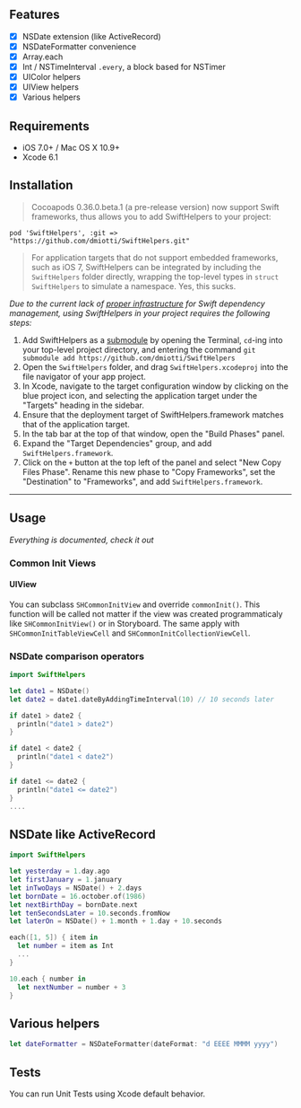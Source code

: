 
## Features

- [x] NSDate extension (like ActiveRecord)
- [x] NSDateFormatter convenience
- [x] Array.each
- [x] Int / NSTimeInterval `.every`, a block based for NSTimer
- [x] UIColor helpers
- [x] UIView helpers
- [x] Various helpers

## Requirements

- iOS 7.0+ / Mac OS X 10.9+
- Xcode 6.1

## Installation

> Cocoapods 0.36.0.beta.1 (a pre-release version) now support Swift frameworks, thus allows you to add SwiftHelpers to your project:

```
pod 'SwiftHelpers', :git => "https://github.com/dmiotti/SwiftHelpers.git"
```

> For application targets that do not support embedded frameworks, such as iOS 7, SwiftHelpers can be integrated by including the `SwiftHelpers` folder directly, wrapping the top-level types in `struct SwiftHelpers` to simulate a namespace. Yes, this sucks.

_Due to the current lack of [proper infrastructure](http://cocoapods.org) for Swift dependency management, using SwiftHelpers in your project requires the following steps:_

1. Add SwiftHelpers as a [submodule](http://git-scm.com/docs/git-submodule) by opening the Terminal, `cd`-ing into your top-level project directory, and entering the command `git submodule add https://github.com/dmiotti/SwiftHelpers`
2. Open the `SwiftHelpers` folder, and drag `SwiftHelpers.xcodeproj` into the file navigator of your app project.
3. In Xcode, navigate to the target configuration window by clicking on the blue project icon, and selecting the application target under the "Targets" heading in the sidebar.
4. Ensure that the deployment target of SwiftHelpers.framework matches that of the application target.
5. In the tab bar at the top of that window, open the "Build Phases" panel.
6. Expand the "Target Dependencies" group, and add `SwiftHelpers.framework`.
7. Click on the `+` button at the top left of the panel and select "New Copy Files Phase". Rename this new phase to "Copy Frameworks", set the "Destination" to "Frameworks", and add `SwiftHelpers.framework`.

---

## Usage

_Everything is documented, check it out_

### Common Init Views

#### UIView

You can subclass `SHCommonInitView` and override `commonInit()`. This function will be called not matter if the view was created programmaticaly like `SHCommonInitView()` or in Storyboard.
The same apply with `SHCommonInitTableViewCell` and `SHCommonInitCollectionViewCell`.

### NSDate comparison operators

```swift
import SwiftHelpers

let date1 = NSDate()
let date2 = date1.dateByAddingTimeInterval(10) // 10 seconds later

if date1 > date2 {
  println("date1 > date2")
}

if date1 < date2 {
  println("date1 < date2")
}

if date1 <= date2 {
  println("date1 <= date2")
}
....
```

## NSDate like ActiveRecord

```swift
import SwiftHelpers

let yesterday = 1.day.ago
let firstJanuary = 1.january
let inTwoDays = NSDate() + 2.days
let bornDate = 16.october.of(1986)
let nextBirthDay = bornDate.next
let tenSecondsLater = 10.seconds.fromNow
let laterOn = NSDate() + 1.month + 1.day + 10.seconds

each([1, 5]) { item in
  let number = item as Int
  ...
}

10.each { number in
  let nextNumber = number + 3
}
```

## Various helpers

```swift
let dateFormatter = NSDateFormatter(dateFormat: "d EEEE MMMM yyyy")
```

## Tests

You can run Unit Tests using Xcode default behavior.
